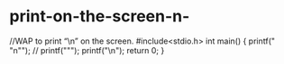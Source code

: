 # print-on-the-screen-n-
//WAP to print “\n” on the screen. #include&lt;stdio.h> int main() {     printf(" \"n\"");    // printf("\"");     printf("\n");     return 0;  }
